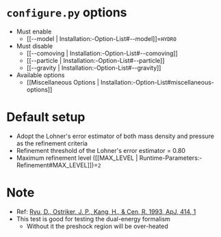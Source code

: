 # `configure.py` options
- Must enable
  - [[--model | Installation:-Option-List#--model]]=`HYDRO`
- Must disable
  - [[--comoving | Installation:-Option-List#--comoving]]
  - [[--particle | Installation:-Option-List#--particle]]
  - [[--gravity | Installation:-Option-List#--gravity]]
- Available options
  - [[Miscellaneous Options | Installation:-Option-List#miscellaneous-options]]


# Default setup
- Adopt the Lohner's error estimator of both mass density and pressure as the refinement criteria
- Refinement threshold of the Lohner's error estimator = 0.80
- Maximum refinement level ([[MAX_LEVEL | Runtime-Parameters:-Refinement#MAX_LEVEL]])=`2`


# Note
- Ref: [Ryu, D., Ostriker, J. P., Kang, H., & Cen, R. 1993, ApJ, 414, 1](https://doi.org/10.1086/173051)
- This test is good for testing the dual-energy formalism
  - Without it the preshock region will be over-heated
